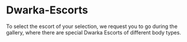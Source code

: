 # Dwarka-Escorts
To select the escort of your selection, we request you to go during the gallery, where there are special Dwarka Escorts of different body types. 
